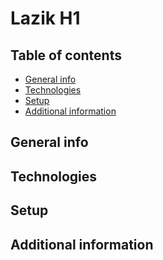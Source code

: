 # Lazik H1
## Table of contents
* [General info](#general-info)
* [Technologies](#technologies)
* [Setup](#setup)
* [Additional information](#additional-information)
## General info

## Technologies

## Setup

## Additional information


